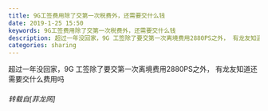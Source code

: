 ```yaml
---
title: 9G工签费用除了交第一次税费外，还需要交什么钱
date: 2019-1-25 15:50
keywords: 9G工签费用除了交第一次税费外，还需要交什么钱
description: 超过一年没回家，9G 工签除了要交第一次离境费用2880PS之外， 有龙友知道还需要交什么费用吗
categories: sharing
---
```

<td class="t_f" id="postmessage_2796365">

超过一年没回家，9G 工签除了要交第一次离境费用2880PS之外， 有龙友知道还需要交什么费用吗</td>
###### 转载自[菲龙网]